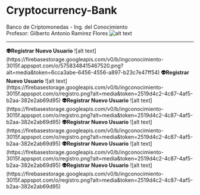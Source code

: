 # Cryptocurrency-Bank
Banco de Criptomonedas - Ing. del Conocimiento
<br>
Profesor: Gilberto Antonio Ramirez Flores
![alt text](https://firebasestorage.googleapis.com/v0/b/ingconocimiento-3015f.appspot.com/o/5758348415467520.png?alt=media&token=6cca3abe-6456-4556-a897-b23c7e47ff54)
<hr>
<strong>👽Registrar Nuevo Usuario</strong>
![alt text](https://firebasestorage.googleapis.com/v0/b/ingconocimiento-3015f.appspot.com/o/5758348415467520.png?alt=media&token=6cca3abe-6456-4556-a897-b23c7e47ff54)
<strong>👽Registrar Nuevo Usuario</strong>
![alt text](https://firebasestorage.googleapis.com/v0/b/ingconocimiento-3015f.appspot.com/o/registro.png?alt=media&token=2519d4c2-4c87-4af5-b2aa-382e2ab69d95)
<strong>👽Registrar Nuevo Usuario</strong>
![alt text](https://firebasestorage.googleapis.com/v0/b/ingconocimiento-3015f.appspot.com/o/registro.png?alt=media&token=2519d4c2-4c87-4af5-b2aa-382e2ab69d95)
<strong>👽Registrar Nuevo Usuario</strong>
![alt text](https://firebasestorage.googleapis.com/v0/b/ingconocimiento-3015f.appspot.com/o/registro.png?alt=media&token=2519d4c2-4c87-4af5-b2aa-382e2ab69d95)
<strong>👽Registrar Nuevo Usuario</strong>
![alt text](https://firebasestorage.googleapis.com/v0/b/ingconocimiento-3015f.appspot.com/o/registro.png?alt=media&token=2519d4c2-4c87-4af5-b2aa-382e2ab69d95)
<strong>👽Registrar Nuevo Usuario</strong>
![alt text](https://firebasestorage.googleapis.com/v0/b/ingconocimiento-3015f.appspot.com/o/registro.png?alt=media&token=2519d4c2-4c87-4af5-b2aa-382e2ab69d95)
